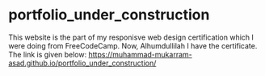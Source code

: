 # portfolio_under_construction
This website is the part of my responisve web design certification which I were doing from FreeCodeCamp.
Now, Alhumdullilah I have the certificate.
The link is given below:
https://muhammad-mukarram-asad.github.io/portfolio_under_construction/

